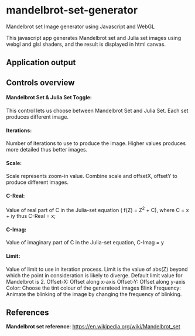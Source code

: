 # mandelbrot-set-generator
Mandelbrot set Image generator using Javascript and WebGL

This javascript app generates Mandelbrot set and Julia set images using webgl and glsl shaders, and the result is displayed in html canvas.

## Application output


## Controls overview
#### Mandelbrot Set & Julia Set Toggle:
This control lets us choose between Mandelbrot Set and Julia Set. Each set produces different image.
#### Iterations:
Number of iterations to use to produce the image. Higher values produces more detailed thus better images.
#### Scale:
Scale represents zoom-in value. Combine scale and offsetX, offsetY to produce different images.
#### C-Real:
Value of real part of C in the Julia-set equation ( f(Z) = Z<sup>2</sup> + C), where C = x + iy thus C-Real = x;
#### C-Imag:
Value of imaginary part of C in the Julia-set equation, C-Imag = y
#### Limit:
Value of limit to use in iteration process. Limit is the value of abs(Z) beyond which the point in consideration is likely to diverge. Default limit value for Mandelbrot is 2.
Offset-X: Offset along x-axis
Offset-Y: Offset along y-axis
Color: Choose the tint colour of the generateed images
Blink Frequency: Animate the blinking of the image by changing the frequency of blinking.


## References
<b>Mandelbrot set reference</b>: https://en.wikipedia.org/wiki/Mandelbrot_set
